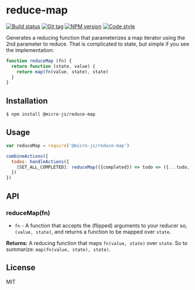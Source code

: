 
# reduce-map

[![Build status][travis-image]][travis-url]
[![Git tag][git-image]][git-url]
[![NPM version][npm-image]][npm-url]
[![Code style][standard-image]][standard-url]

Generates a reducing function that parameterizes a map iterator using the 2nd parameter to reduce. That is complicated to state, but simple if you see the implementation:

```javascript
function reduceMap (fn) {
  return function (state, value) {
    return map(fn(value, state), state)
  }
}
```

## Installation

    $ npm install @micro-js/reduce-map

## Usage

```js
var reduceMap = require('@micro-js/reduce-map')

combineActions({
  todos: handleActions({
    [SET_ALL_COMPLETED]: reduceMap(({completed}) => todo => ({...todo, completed}))
  })
})
```

## API

### reduceMap(fn)

- `fn` - A function that accepts the (flipped) arguments to your reducer so, `(value, state)`, and returns a function to be mapped over `state`.

**Returns:** A reducing function that maps `fn(value, state)` over `state`. So to summarize: `map(fn(value, state), state)`.

## License

MIT

[travis-image]: https://img.shields.io/travis/micro-js/reduce-map.svg?style=flat-square
[travis-url]: https://travis-ci.org/micro-js/reduce-map
[git-image]: https://img.shields.io/github/tag/micro-js/reduce-map.svg
[git-url]: https://github.com/micro-js/reduce-map
[standard-image]: https://img.shields.io/badge/code%20style-standard-brightgreen.svg?style=flat
[standard-url]: https://github.com/feross/standard
[npm-image]: https://img.shields.io/npm/v/@micro-js/reduce-map.svg?style=flat-square
[npm-url]: https://npmjs.org/package/@micro-js/reduce-map
